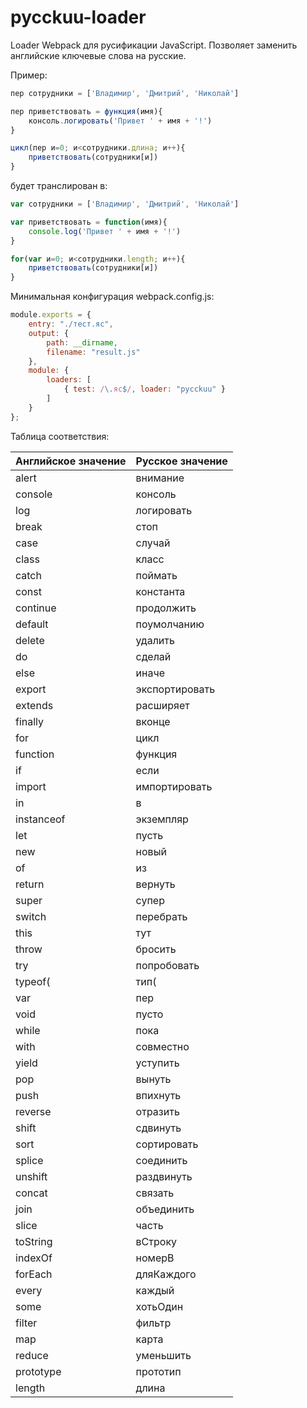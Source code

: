 # pycckuu-loader

Loader Webpack для русификации JavaScript. Позволяет заменить английские ключевые слова на русские.   
   
Пример:
```javascript
пер сотрудники = ['Владимир', 'Дмитрий', 'Николай']

пер приветствовать = функция(имя){
    консоль.логировать('Привет ' + имя + '!')
}

цикл(пер и=0; и<сотрудники.длина; и++){
    приветствовать(сотрудники[и])
}
```
будет транслирован в:
```javascript
var сотрудники = ['Владимир', 'Дмитрий', 'Николай']

var приветствовать = function(имя){
    console.log('Привет ' + имя + '!')
}

for(var и=0; и<сотрудники.length; и++){
    приветствовать(сотрудники[и])
}
```

Минимальная конфигурация webpack.config.js:
```javascript
module.exports = {
    entry: "./тест.яс",
    output: {
        path: __dirname,
        filename: "result.js"
    },
    module: {
        loaders: [
            { test: /\.яс$/, loader: "pycckuu" }
        ]
    }
};
```

Таблица соответствия:   

Английское значение | Русское значение
------------ | -------------
alert | внимание
console | консоль
log | логировать
break | стоп
case | случай
class | класс
catch | поймать
const | константа
continue | продолжить
default | поумолчанию
delete | удалить
do | сделай
else | иначе
export | экспортировать
extends | расширяет
finally | вконце
for | цикл
function | функция
if | если
import | импортировать
 in  |  в 
instanceof | экземпляр
let | пусть
new | новый
 of  |  из 
return | вернуть
super | супер
switch | перебрать
this | тут
throw | бросить
try | попробовать
typeof( | тип(
var  | пер 
void | пусто
while | пока
with | совместно
yield | уступить
pop | вынуть
push | впихнуть
reverse | отразить
shift | сдвинуть
sort | сортировать
splice | соединить
unshift | раздвинуть
concat | связать
join | объединить 
slice | часть
toString | вСтроку
indexOf | номерВ
forEach | дляКаждого
every | каждый
some | хотьОдин
filter | фильтр
map | карта
reduce | уменьшить
prototype | прототип
length   | длина


